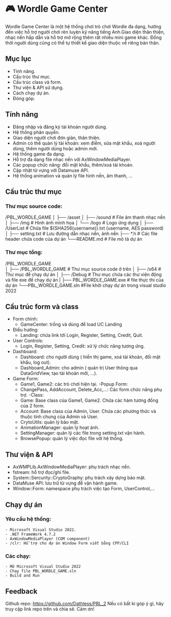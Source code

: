 
# 🎮 Wordle Game Center

Wordle Game Center là một hệ thống chơi trò chơi Wordle đa dạng, hướng đến việc hỗ trợ người chơi rèn luyện kỹ năng tiếng Anh.Giao diện thân thiện, nhạc nền hấp dẫn và hỗ trợ mở rộng thêm rất nhiều
mini game khác. Đồng thời người dùng cũng có thể tự thiết kế giao diện thuộc về riêng bản thân.




## Mục lục
- Tính năng.
- Cấu trúc thư mục.
- Cấu trúc class và form.
- Thư viện & API sử dụng.
- Cách chạy dự án.
- Đóng góp.
 
## Tính năng

- Đăng nhập và đăng ký tài khoản người dùng.
- Hệ thống phân quyền.
- Giao diện người chơi đơn giản, thân thiện.
- Admin có thể quản lý tài khoản: xem điểm, sửa mật khẩu, xoá người dùng, thêm người dùng hoặc admin mới.
- Hệ thống game đa dạng.
- Hỗ trợ đa dạng file nhạc nền với AxWindowMediaPlayer.
- Các popup chức năng: đổi mật khẩu, thêm/xoá tài khoản.
- Cập nhật từ vựng với Datamuse API.
- Hệ thống animation và quản lý file hình nền, âm thanh, ...
## Cấu trúc thư mục
### Thư mục source code:
/PBL_WORDLE_GAME
│
├── /asset
│   ├── /sound         # File âm thanh nhạc nền
│   ├── /img           # Hình ảnh minh họa
│   └── /logo          # Logo ứng dụng
│
├── /UserList          # Chứa file ${SHA256(username)}.txt (username, AES password)
│
├── setting.txt        # Lưu đường dẫn nhạc nền, ảnh nền
├── *.h                # Các file header chứa code của dự án
└──README.md          # File mô tả dự án
### Thư mục tổng:
/PBL_WORDLE_GAME  
│
├── /PBL_WORDLE_GAME    # Thư mục source code ở trên
│
├── /x64              # Thư mục để chạy dự án
│   ├── /Debug         # Thư mục chứa các thư viện động và  file exe để chạy dự án
|           ├── PBL_WORDLE_GAME.exe # file thực thi của dự án
└──PBL_WORDLE_GAME.sln  #File khởi chạy dự án trong visual studio 2022
## Cấu trúc form và class
- Form chính: 
    - GameCenter: trống và dùng để load UC Landing
- Điều hướng:
    - Landing: chứa link tới Login, Register, Setting, Credit, Quit.
- User Controls:
    - Login, Register, Setting, Credit: xử lý chức năng tương ứng.
- Dashboard:
    - Dashboard: cho người dùng ( hiển thị game, xoá tài khoản, đổi mật khẩu, log out).
    - Dashboard_Admin: cho admin ( quản trị User thông qua DataGridView, tạo tài khoản mới, ...).
- Game Form:
    - Game1, Game2: các trò chơi hiện tại.
-Popup Form:
    - ChangePass, AddAccount, Delete_Acc,...: Các form chức năng phụ trợ.
-Class:
    - Game: Base class của Game1, Game2. Chứa các hàm tương đồng của 2 form.
    - Account: Base class của Admin, User. Chứa các phương thức và thuộc tính chung của Admin và User.
    - CrytoUtils: quản lý bảo mật.
    - AnimationManager: quản lý hoạt ảnh.
    - SettingManager: quản lý các file trong setting.txt vận hành.
    - BrowsePopup: quản lý việc đọc file với hệ thống.
## Thư viện & API
- AxWMPLib.AxWindowMediaPlayer: phụ trách nhạc nền.
- fstream: hỗ trợ đọc/ghi file.
- System::Sercurity::CryptoGraphy: phụ trách xây dựng bảo mật.
- DataMuse API: lưu trữ từ vựng để vận hành game.
- Window::Form: namespace phụ trách việc tạo Form, UserControl,...
## Chạy dự án
### Yêu cầu hệ thống:
    - Microsoft Visual Studio 2022.
    - .NET FrameWork 4.7.2
    - AxWindowMediaPlayer (COM component)
    - /clr: Hỗ trợ cho dự án Window Form viết bằng CPP/CLI
### Các chạy:
    - Mở Microsoft Visual Studio 2022
    - Chạy file PBL_WORDLE_GAME.sln
    - Build and Run
## Feedback

Github repo: https://github.com/Dathless/PBL_2
Nếu có bất kì góp ý gì, hãy truy cập link repo trên và chia sẽ. Cảm ơn!

